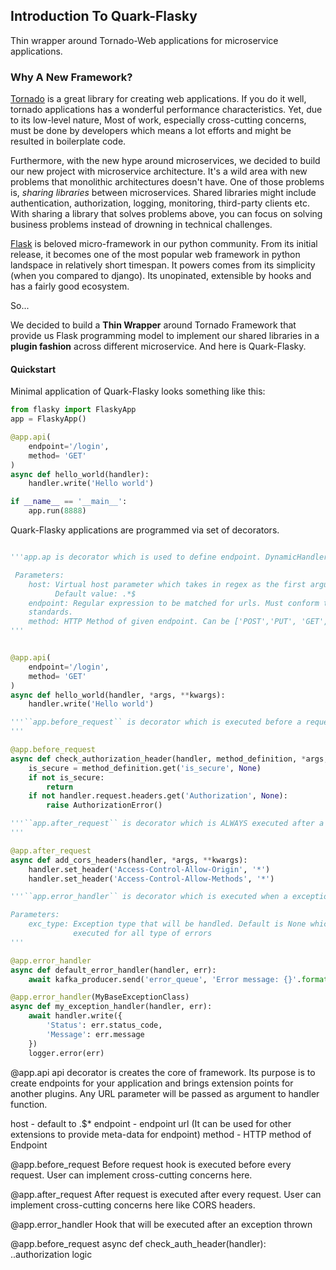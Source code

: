 ## Introduction To Quark-Flasky
Thin wrapper around Tornado-Web applications for microservice applications.
### Why A New Framework?

[Tornado](https://github.com/tornadoweb/tornado) is a great library for creating web applications. If you do it well, tornado applications has a wonderful performance characteristics. Yet, due to its low-level nature, Most of work, especially cross-cutting concerns, must be done by developers which means a lot efforts and might be resulted in boilerplate code.

Furthermore, with the new hype around microservices, we decided to build our new project with microservice architecture. It's a wild area with new problems that monolithic architectures doesn't have. One of those problems is, _sharing libraries_ between microservices. Shared libraries might include authentication, authorization, logging, monitoring, third-party clients etc. With sharing a library that solves problems above, you can focus on solving business problems instead of drowning in technical challenges.

[Flask](http://flask.pocoo.org/)  is beloved micro-framework in our python community. From its initial release, it becomes one of the most popular web framework in python landspace in relatively short timespan. It powers comes from its simplicity (when you compared to django). Its unopinated, extensible by hooks and has a fairly good ecosystem.

So...

We decided to build a **Thin Wrapper** around Tornado Framework that provide us Flask programming model to implement our shared libraries in a **plugin fashion** across different microservice. And here is Quark-Flasky.

#### Quickstart
Minimal application of Quark-Flasky looks something like this:

```python
from flasky import FlaskyApp
app = FlaskyApp()

@app.api(
    endpoint='/login',
    method= 'GET'
)
async def hello_world(handler):
    handler.write('Hello world')

if __name__ == '__main__':
    app.run(8888)
```

Quark-Flasky applications are programmed via set of decorators.



```python

'''app.ap is decorator which is used to define endpoint. DynamicHandler, positional and named arguments are passed in when endpoint is executed.

 Parameters:
    host: Virtual host parameter which takes in regex as the first argument.
          Default value: .*$
    endpoint: Regular expression to be matched for urls. Must conform tornado.web.URLSpec
    standards.
    method: HTTP Method of given endpoint. Can be ['POST','PUT', 'GET', 'DELETE', 'PATCH', 'HEAD']
'''


@app.api(
    endpoint='/login',
    method= 'GET'
)
async def hello_world(handler, *args, **kwargs):
    handler.write('Hello world')
```



```python
'''``app.before_request`` is decorator which is executed before a request passed to handler. For many extensions this is the configuration point.
'''

@app.before_request
async def check_authorization_header(handler, method_definition, *args, **kwargs):
    is_secure = method_definition.get('is_secure', None)
    if not is_secure:
        return
    if not handler.request.headers.get('Authorization', None):
        raise AuthorizationError()
```

```python
'''``app.after_request`` is decorator which is ALWAYS executed after a request passed to handler. This can be configuration point for many plugins.
'''

@app.after_request
async def add_cors_headers(handler, *args, **kwargs):
    handler.set_header('Access-Control-Allow-Origin', '*')
    handler.set_header('Access-Control-Allow-Methods', '*')
```

```python
'''``app.error_handler`` is decorator which is executed when a exception occurs during execution of handler chain

Parameters:
    exc_type: Exception type that will be handled. Default is None which means handler
              executed for all type of errors
'''

@app.error_handler
async def default_error_handler(handler, err):
    await kafka_producer.send('error_queue', 'Error message: {}'.format(str(err)))

@app.error_handler(MyBaseExceptionClass)
async def my_exception_handler(handler, err):
    await handler.write({
        'Status': err.status_code,
        'Message': err.message
    })
    logger.error(err)
```





@app.api
api decorator is creates the core of framework. Its purpose is to create endpoints
for your application and brings extension points for another plugins. Any URL parameter will be
passed as argument to handler function.

host - default to .$*
endpoint - endpoint url (It can be used for other extensions to provide meta-data for endpoint)
method - HTTP method of Endpoint

@app.before_request
Before request hook is executed before every request. User can implement cross-cutting concerns here.

@app.after_request
After request is executed after every request. User can implement cross-cutting concerns here like CORS headers.

@app.error_handler
Hook that will be executed after an exception thrown

@app.before_request
async def check_auth_header(handler):
  ..authorization logic








